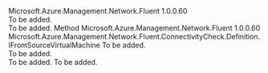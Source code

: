 <Type Name="IToDestinationPort" FullName="Microsoft.Azure.Management.Network.Fluent.ConnectivityCheck.Definition.IToDestinationPort">
  <TypeSignature Language="C#" Value="public interface IToDestinationPort" />
  <TypeSignature Language="ILAsm" Value=".class public interface auto ansi abstract IToDestinationPort" />
  <TypeSignature Language="DocId" Value="T:Microsoft.Azure.Management.Network.Fluent.ConnectivityCheck.Definition.IToDestinationPort" />
  <TypeSignature Language="VB.NET" Value="Public Interface IToDestinationPort" />
  <TypeSignature Language="F#" Value="type IToDestinationPort = interface" />
  <AssemblyInfo>
    <AssemblyName>Microsoft.Azure.Management.Network.Fluent</AssemblyName>
    <AssemblyVersion>1.0.0.60</AssemblyVersion>
  </AssemblyInfo>
  <Interfaces />
  <Docs>
    <summary>To be added.</summary>
    <remarks>To be added.</remarks>
  </Docs>
  <Members>
    <Member MemberName="ToDestinationPort">
      <MemberSignature Language="C#" Value="public Microsoft.Azure.Management.Network.Fluent.ConnectivityCheck.Definition.IFromSourceVirtualMachine ToDestinationPort (int port);" />
      <MemberSignature Language="ILAsm" Value=".method public hidebysig newslot virtual instance class Microsoft.Azure.Management.Network.Fluent.ConnectivityCheck.Definition.IFromSourceVirtualMachine ToDestinationPort(int32 port) cil managed" />
      <MemberSignature Language="DocId" Value="M:Microsoft.Azure.Management.Network.Fluent.ConnectivityCheck.Definition.IToDestinationPort.ToDestinationPort(System.Int32)" />
      <MemberSignature Language="VB.NET" Value="Public Function ToDestinationPort (port As Integer) As IFromSourceVirtualMachine" />
      <MemberSignature Language="F#" Value="abstract member ToDestinationPort : int -&gt; Microsoft.Azure.Management.Network.Fluent.ConnectivityCheck.Definition.IFromSourceVirtualMachine" Usage="iToDestinationPort.ToDestinationPort port" />
      <MemberType>Method</MemberType>
      <AssemblyInfo>
        <AssemblyName>Microsoft.Azure.Management.Network.Fluent</AssemblyName>
        <AssemblyVersion>1.0.0.60</AssemblyVersion>
      </AssemblyInfo>
      <ReturnValue>
        <ReturnType>Microsoft.Azure.Management.Network.Fluent.ConnectivityCheck.Definition.IFromSourceVirtualMachine</ReturnType>
      </ReturnValue>
      <Parameters>
        <Parameter Name="port" Type="System.Int32" />
      </Parameters>
      <Docs>
        <param name="port">To be added.</param>
        <summary>To be added.</summary>
        <returns>To be added.</returns>
        <remarks>To be added.</remarks>
      </Docs>
    </Member>
  </Members>
</Type>